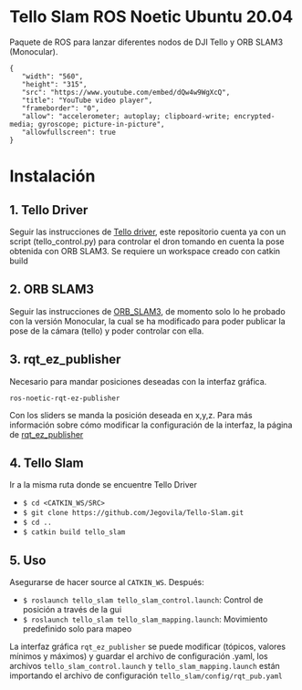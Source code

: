 # Tello Slam ROS Noetic Ubuntu 20.04

Paquete de ROS para lanzar diferentes nodos de DJI Tello y ORB SLAM3 (Monocular). 

```youtube-embed
{
   "width": "560",
   "height": "315",
   "src": "https://www.youtube.com/embed/dQw4w9WgXcQ",
   "title": "YouTube video player",
   "frameborder": "0",
   "allow": "accelerometer; autoplay; clipboard-write; encrypted-media; gyroscope; picture-in-picture",
   "allowfullscreen": true
}
```

# Instalación

## 1. Tello Driver

Seguir las instrucciones de [Tello driver](https://github.com/Jegovila/tello_driver), este repositorio cuenta ya con un script (tello_control.py) para controlar el dron tomando en cuenta la pose obtenida con ORB SLAM3. Se requiere un workspace creado con catkin build

## 2. ORB SLAM3

Seguir las instrucciones de [ORB_SLAM3](https://github.com/Jegovila/ORB_SLAM3), de momento solo lo he probado con la versión Monocular, la cual se ha modificado para poder publicar la pose de la cámara (tello) y poder controlar con ella. 

## 3. rqt_ez_publisher

Necesario para mandar posiciones deseadas con la interfaz gráfica. 
```
ros-noetic-rqt-ez-publisher
```

Con los sliders se manda la posición deseada en x,y,z. Para más información sobre cómo modificar la configuración de la interfaz, la página de [rqt_ez_publisher](http://wiki.ros.org/rqt_ez_publisher) 

## 4. Tello Slam

Ir a la misma ruta donde se encuentre Tello Driver

* `$ cd <CATKIN_WS/SRC>`
* `$ git clone https://github.com/Jegovila/Tello-Slam.git`
* `$ cd ..`
* `$ catkin build tello_slam`

## 5. Uso

Asegurarse de hacer source al `CATKIN_WS`. Después:

* `$ roslaunch tello_slam tello_slam_control.launch`: Control de posición a través de la gui 
* `$ roslaunch tello_slam tello_slam_mapping.launch`: Movimiento predefinido solo para mapeo

La interfaz gráfica `rqt_ez_publisher` se puede modificar (tópicos, valores mínimos y máximos) y guardar el archivo de configuración .yaml, los archivos `tello_slam_control.launch` y `tello_slam_mapping.launch` están importando el archivo de configuración `tello_slam/config/rqt_pub.yaml`
